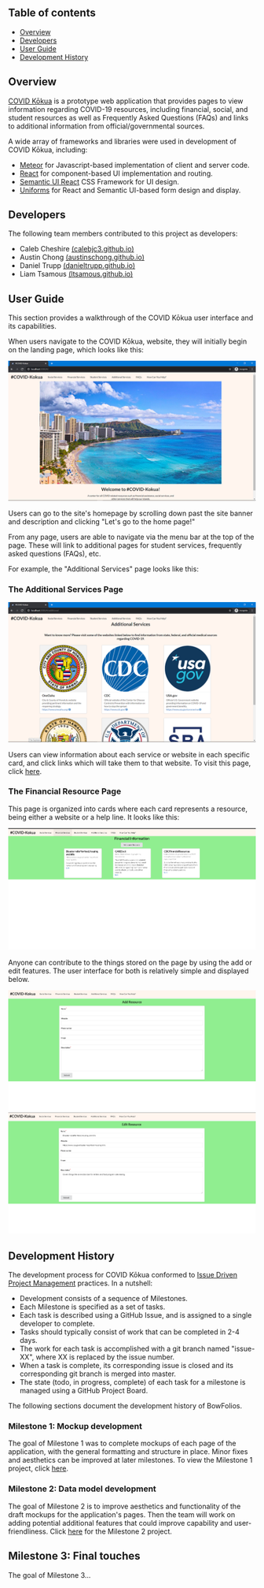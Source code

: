 ## Table of contents

* [Overview](#overview)
* [Developers](#developers)
* [User Guide](#user-guide)
* [Development History](#development-history)

## Overview
[COVID Kōkua](http://165.227.22.82/#/) is a prototype web application that provides pages to view information regarding COVID-19 resources, including financial, social, and student resources as well as Frequently Asked Questions (FAQs) and links to additional information from official/governmental sources.

A wide array of frameworks and libraries were used in development of COVID Kōkua, including:

* [Meteor](https://www.meteor.com/) for Javascript-based implementation of client and server code.
* [React](https://reactjs.org/) for component-based UI implementation and routing.
* [Semantic UI React](https://react.semantic-ui.com/) CSS Framework for UI design.
* [Uniforms](https://uniforms.tools/) for React and Semantic UI-based form design and display.

## Developers

The following team members contributed to this project as developers:

* Caleb Cheshire [(calebjc3.github.io)](https://calebjc3.github.io/)
* Austin Chong [(austinschong.github.io)](https://austinschong.github.io/)
* Daniel Trupp [(danieltrupp.github.io)](https://danieltrupp.github.io/)
* Liam Tsamous [(ltsamous.github.io)](https://ltsamous.github.io/)

## User Guide

This section provides a walkthrough of the COVID Kōkua user interface and its capabilities.

When users navigate to the COVID Kōkua, website, they will initially begin on the landing page, which looks like this:

<img src="images/landing.png">

Users can go to the site's homepage by scrolling down past the site banner and description and clicking "Let's go to the home page!"

From any page, users are able to navigate via the menu bar at the top of the page. These will link to additional pages for student services, frequently asked questions (FAQs), etc. 

For example, the "Additional Services" page looks like this:

### The Additional Services Page

<img src="images/additional.png">

Users can view information about each service or website in each specific card, and click links which will take them to that website. To visit this page, click [here](http://165.227.22.82/#/additional).

### The Financial Resource Page

This page is organized into cards where each card represents a resource, being either a website or a help line. It looks like this:

<img src="images/Financial.png">

Anyone can contribute to the things stored on the page by using the add or edit features. The user interface for both is relatively
simple and displayed below.

<img src="images/AddFinancial.png">
<img src="images/EditFinancial.png">

## Development History

The development process for COVID Kōkua conformed to [Issue Driven Project Management](http://courses.ics.hawaii.edu/ics314f19/modules/project-management/) practices. In a nutshell:

* Development consists of a sequence of Milestones.
* Each Milestone is specified as a set of tasks.
* Each task is described using a GitHub Issue, and is assigned to a single developer to complete.
* Tasks should typically consist of work that can be completed in 2-4 days.
* The work for each task is accomplished with a git branch named "issue-XX", where XX is replaced by the issue number.
* When a task is complete, its corresponding issue is closed and its corresponding git branch is merged into master.
* The state (todo, in progress, complete) of each task for a milestone is managed using a GitHub Project Board.

The following sections document the development history of BowFolios.

### Milestone 1: Mockup development

The goal of Milestone 1 was to complete mockups of each page of the application, with the general formatting and structure in place. Minor fixes and aesthetics can be improved at later milestones. To view the Milestone 1 project, click [here](https://github.com/covid-kokua/covid-kokua/projects/1).

### Milestone 2: Data model development

The goal of Milestone 2 is to improve aesthetics and functionality of the draft mockups for the application's pages. Then the team will work on adding potential additional features that could improve capability and user-friendliness. Click [here](https://github.com/covid-kokua/covid-kokua/projects/2) for the Milestone 2 project.

## Milestone 3: Final touches

The goal of Milestone 3...
